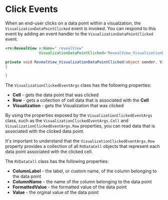 # Click Events

When an end-user clicks on a data point within a visualzation, the `VisualizationDataPointClicked` event is invoked. You can respond to this event by adding an event handler to the `VisualizationDataPointClicked` event.

```xml
<rv:RevealView x:Name="_revealView"
               VisualizationDataPointClicked="RevealView_VisualizationDataPointClicked"/>
```

```cs
private void RevealView_VisualizationDataPointClicked(object sender, VisualizationClickedEventArgs e)
{

}
```

The `VisualizationClickedEventArgs` class has the following properties:
- **Cell** - gets the data point that was clicked
- **Row** - gets a collection of cell data that is associated with the **Cell**
- **Visualization** - gets the Visualization that was clicked

By using the properties exposed by the `VisualizationClickedEventArgs` class, such as the `VisualizationClickedEventArgs.Cell` and `VisualizationClickedEventArgs.Row` properties, you can read data that is associated with the clicked data point.

It's important to understand that the `VisualizationClickedEventArgs.Row` property provides a collection of all `RVDataCell` objects that represent each data point associated with the clicked cell.

The `RVDataCell` class has the following properties:
- **ColumnLabel** - the label, or custom name, of the column belonging to the data point
- **ColumnName** - the name of the column belonging to the data point
- **FormattedValue** - the formatted value of the data point
- **Value** - the orginal value of the data point